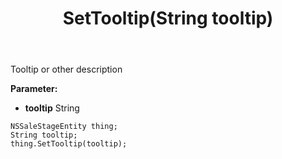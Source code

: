 ﻿---
uid: crmscript_ref_NSSaleStageEntity_SetTooltip
title: SetTooltip(String tooltip)
intellisense: NSSaleStageEntity.SetTooltip
keywords: NSSaleStageEntity, GetTooltip
so.topic: reference
---

Tooltip or other description

**Parameter:** 
 - **tooltip** String

```crmscript
NSSaleStageEntity thing;
String tooltip;
thing.SetTooltip(tooltip);
```

